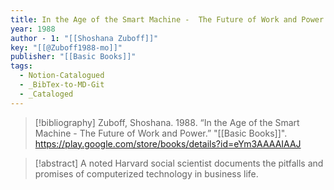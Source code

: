 ```yaml
---
title: In the Age of the Smart Machine -  The Future of Work and Power
year: 1988
author - 1: "[[Shoshana Zuboff]]"
key: "[[@Zuboff1988-mo]]"
publisher: "[[Basic Books]]"
tags:
  - Notion-Catalogued
  - _BibTex-to-MD-Git
  - _Cataloged
---
```


> [!bibliography]
> Zuboff, Shoshana. 1988. “In the Age of the Smart Machine -  The Future of Work and Power.” "[[Basic Books]]". https://play.google.com/store/books/details?id=eYm3AAAAIAAJ

> [!abstract]
> A noted Harvard social scientist documents the pitfalls and promises of computerized technology in business life.